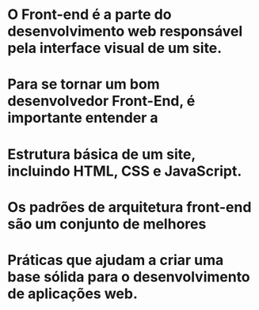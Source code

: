 # O Front-end é a parte do desenvolvimento web responsável pela interface visual de um site. 
# Para se tornar um bom desenvolvedor Front-End, é importante entender a 
# Estrutura básica de um site, incluindo HTML, CSS e JavaScript. 
# Os padrões de arquitetura front-end são um conjunto de melhores 
# Práticas que ajudam a criar uma base sólida para o desenvolvimento de aplicações web.
